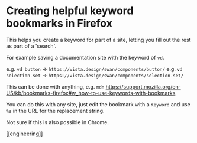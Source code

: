 # Creating helpful keyword bookmarks in Firefox

This helps you create a keyword for part of a site, letting you fill out the rest as part of a 'search'.

For example saving a documentation site with the keyword of `vd`.

e.g. `vd button` -> `https://vista.design/swan/components/button/`
e.g. `vd selection-set` -> `https://vista.design/swan/components/selection-set/`

This can be done with anything, e.g. `mdn` https://support.mozilla.org/en-US/kb/bookmarks-firefox#w_how-to-use-keywords-with-bookmarks

You can do this with any site, just edit the bookmark with a `Keyword` and use `%s` in the URL for the replacement string.

Not sure if this is also possible in Chrome.

[[engineering]]